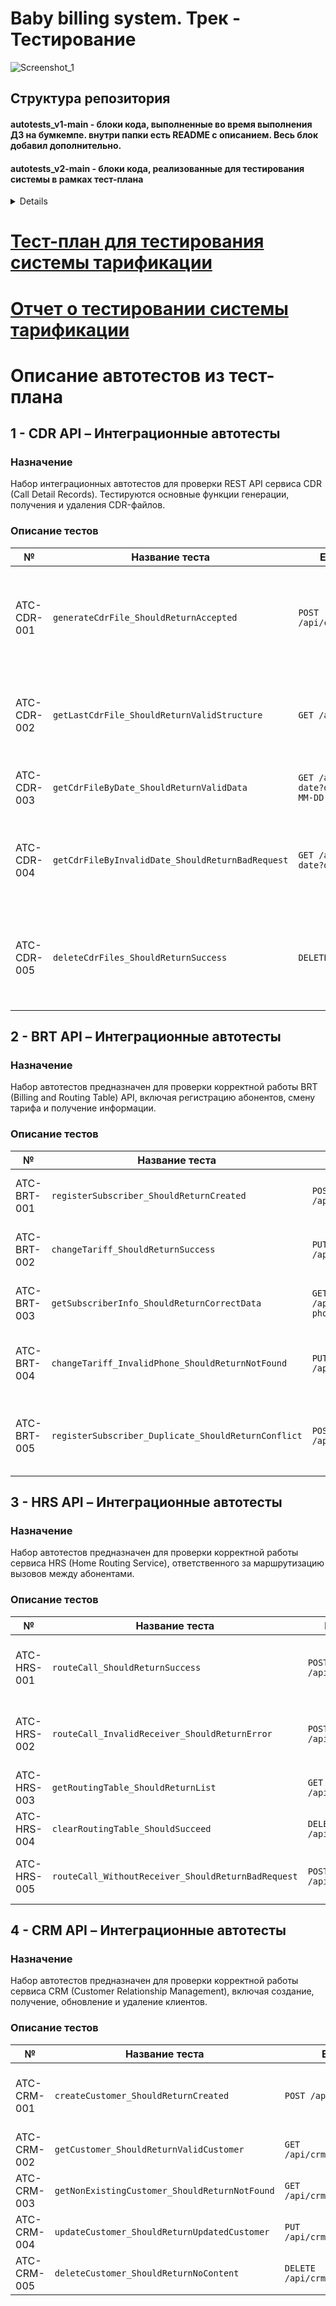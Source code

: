 # Baby billing system. Трек - Тестирование
![Screenshot_1](https://github.com/user-attachments/assets/e1d95ad5-aa40-4251-93bb-e0129630c2a4)

## Структура репозитория
#### autotests_v1-main - блоки кода, выполненные во время выполнения ДЗ на бумкемпе. внутри папки есть README с описанием. Весь блок добавил дополнительно.
#### autotests_v2-main - блоки кода, реализованные для тестирования системы в рамках тест-плана
<details>

```
📁 nexign_all_in_all-main
    📄 README.md
    📁 autotests_v1-main
        📁 1
            📄 BrtApiTest.java
            📄 CdrApiTest.java
            📄 CrmApiTest.java
            📄 HrsApiTest.java
            📄 pom.xml
            📄 run
        📁 2
            📁 cdr
                📄 CdrAuthTest.java
                📄 CdrTestUtils.java
            📁 resources
                📄 application-test.yml.yaml
                📄 test-cdr-invalid.csv
                📄 test-cdr-valid.csv
            📄 run
        📁 3
            📄 ClassicTariffTest.java
            📄 MonthlyTariffTest.java
            📄 TariffTestBase.java
            📄 application-test.yml.yaml
            📄 pom.xml
            📄 run
        📁 4
            📄 4.ipynb
            📄 4.py
            📄 link.txt
        📄 README.md
        📁 allure-main
            📄 pom.xml
            📁 src
                📁 test
                    📁 java
                        📄 ApiTestBase.java
                        📁 cdr
                            📄 CdrApiTest.java
                        📁 crm
                            📄 CrmApiTest.java
                        📁 hrs
                            📄 HrsApiTest.java
        📁 postman
            📄 microservices_api_tests.postman_collection.json
    📁 autotests_v2-main
        📄 README.md
        📁 brt
            📄 BrtApiTest.java
            📄 BrtController.java
        📁 cdr
            📄 CdrApiTest.java
            📄 CdrController.java
        📁 crm
            📄 CrmApiTest.java
            📄 CrmController.java
        📁 hrs
            📄 HrsApiTest.java
            📄 HrsController.java
```

</details>

# [Тест-план для тестирования системы тарификации](https://docs.google.com/document/d/1jI9S5phXTAnhaIBqtQijtmLmj8IBig_Es1HsV9AKkBs/edit?tab=t.0)

# [ Отчет о тестировании системы тарификации](https://docs.google.com/document/d/1JkS57-5XGUrQ1RFn8vW-zl0jUhNdXGZoXGsj0D9Optk/edit?usp=sharing)


# Описание автотестов из тест-плана

## 1 - CDR API – Интеграционные автотесты

### Назначение
Набор интеграционных автотестов для проверки REST API сервиса CDR (Call Detail Records). Тестируются основные функции генерации, получения и удаления CDR-файлов.

### Описание тестов

| №            | Название теста                              | Endpoint              | Описание |
|--------------|---------------------------------------------|-----------------------|----------|
| ATC-CDR-001  | `generateCdrFile_ShouldReturnAccepted`      | `POST /api/cdr/generate` | Проверка успешного запуска генерации CDR-файла. Ожидается статус `202 Accepted`. |
| ATC-CDR-002  | `getLastCdrFile_ShouldReturnValidStructure` | `GET /api/cdr/last`   | Проверка структуры ответа и статуса при запросе последнего CDR-файла. |
| ATC-CDR-003  | `getCdrFileByDate_ShouldReturnValidData`    | `GET /api/cdr/by-date?date=YYYY-MM-DD` | Проверка фильтрации CDR-файлов по дате. |
| ATC-CDR-004  | `getCdrFileByInvalidDate_ShouldReturnBadRequest` | `GET /api/cdr/by-date?date=invalid` | Проверка обработки некорректного параметра даты. Ожидается `400 Bad Request`. |
| ATC-CDR-005  | `deleteCdrFiles_ShouldReturnSuccess`        | `DELETE /api/cdr`     | Проверка удаления всех CDR-файлов. Ожидается успешный ответ со статусом `200 OK`. |

## 2 - BRT API – Интеграционные автотесты

### Назначение
Набор автотестов предназначен для проверки корректной работы BRT (Billing and Routing Table) API, включая регистрацию абонентов, смену тарифа и получение информации.

### Описание тестов

| №              | Название теста                               | Endpoint              | Описание |
|----------------|----------------------------------------------|-----------------------|----------|
| ATC-BRT-001    | `registerSubscriber_ShouldReturnCreated`     | `POST /api/brt/register` | Регистрирует нового абонента, ожидается статус `201 Created`. |
| ATC-BRT-002    | `changeTariff_ShouldReturnSuccess`           | `PUT /api/brt/tariff` | Меняет тариф абонента. Ожидается статус `200 OK`. |
| ATC-BRT-003    | `getSubscriberInfo_ShouldReturnCorrectData`  | `GET /api/brt/info?phone=...` | Возвращает информацию о тарифе по номеру телефона. |
| ATC-BRT-004    | `changeTariff_InvalidPhone_ShouldReturnNotFound` | `PUT /api/brt/tariff` | Пытается сменить тариф несуществующему абоненту. Ожидается `404`. |
| ATC-BRT-005    | `registerSubscriber_Duplicate_ShouldReturnConflict` | `POST /api/brt/register` | Пытается повторно зарегистрировать абонента. Ожидается `409 Conflict`. |

## 3 - HRS API – Интеграционные автотесты

### Назначение
Набор автотестов предназначен для проверки корректной работы сервиса HRS (Home Routing Service), ответственного за маршрутизацию вызовов между абонентами.

### Описание тестов

| №  | Название теста                              | Endpoint              | Описание |
|----|----------------------------------------------|-----------------------|----------|
| ATC-HRS-001  | `routeCall_ShouldReturnSuccess`              | `POST /api/hrs/route` | Корректная маршрутизация звонка между двумя абонентами. |
| ATC-HRS-002  | `routeCall_InvalidReceiver_ShouldReturnError`| `POST /api/hrs/route` | Ошибка при маршрутизации на несуществующего абонента. |
| ATC-HRS-003  | `getRoutingTable_ShouldReturnList`           | `GET /api/hrs/routes` | Получение текущей таблицы маршрутов. |
| ATC-HRS-004  | `clearRoutingTable_ShouldSucceed`            | `DELETE /api/hrs/routes` | Очистка всех маршрутов. |
| ATC-HRS-005  | `routeCall_WithoutReceiver_ShouldReturnBadRequest` | `POST /api/hrs/route` | Ошибка при отсутствии параметра `receiver`. |

## 4 - CRM API – Интеграционные автотесты

### Назначение
Набор автотестов предназначен для проверки корректной работы сервиса CRM (Customer Relationship Management), включая создание, получение, обновление и удаление клиентов.

### Описание тестов

| №  | Название теста                              | Endpoint                     | Описание |
|----|----------------------------------------------|------------------------------|----------|
| ATC-CRM-001  | `createCustomer_ShouldReturnCreated`         | `POST /api/crm/customers`     | Создание нового клиента с обязательными полями `name` и `email`. |
| ATC-CRM-002  | `getCustomer_ShouldReturnValidCustomer`     | `GET /api/crm/customers/{id}` | Получение информации о клиенте по ID. |
| ATC-CRM-003  | `getNonExistingCustomer_ShouldReturnNotFound` | `GET /api/crm/customers/{id}` | Попытка получить несуществующего клиента. |
| ATC-CRM-004  | `updateCustomer_ShouldReturnUpdatedCustomer` | `PUT /api/crm/customers/{id}` | Обновление данных клиента. |
| ATC-CRM-005  | `deleteCustomer_ShouldReturnNoContent`      | `DELETE /api/crm/customers/{id}` | Удаление клиента по ID. |











